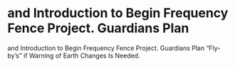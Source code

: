 # and Introduction to Begin Frequency Fence Project. Guardians Plan

and Introduction to Begin Frequency Fence Project. Guardians Plan
“Fly-by’s” if  Warning of Earth Changes Is Needed.